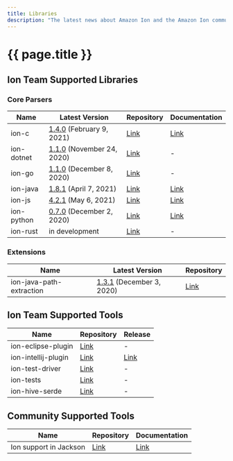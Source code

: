 ```yaml
---
title: Libraries
description: "The latest news about Amazon Ion and the Amazon Ion community."
---
```


# {{ page.title }}

## Ion Team Supported Libraries

### Core Parsers

| Name | Latest Version | Repository | Documentation |
|------|----------------|------|---------------|
| ion-c | [1.4.0](https://github.com/amzn/ion-c/releases/latest) (February 9, 2021) | [Link](https://github.com/amzn/ion-c) | [Link](https://amzn.github.io/ion-c/) |
| ion-dotnet | [1.1.0](https://github.com/amzn/ion-dotnet/releases/latest) (November 24, 2020) | [Link](https://github.com/amzn/ion-dotnet) | - |
| ion-go | [1.1.0](https://github.com/amzn/ion-go/releases/latest) (December 8, 2020) | [Link](https://github.com/amzn/ion-go) | - |
| ion-java | [1.8.1](https://github.com/amzn/ion-java/releases/latest) (April 7, 2021) | [Link](https://github.com/amzn/ion-java) | [Link](https://www.javadoc.io/doc/com.amazon.ion/ion-java/) |
| ion-js | [4.2.1](https://github.com/amzn/ion-js/releases/latest) (May 6, 2021) | [Link](https://github.com/amzn/ion-js) | [Link](https://amzn.github.io/ion-js/api/) |
| ion-python | [0.7.0](https://github.com/amzn/ion-python/releases/latest) (December 2, 2020) | [Link](https://github.com/amzn/ion-python) | [Link](https://ion-python.readthedocs.io/en/latest/amazon.ion.html) |
| ion-rust | in development | [Link](https://github.com/amzn/ion-rust) | - |

### Extensions

| Name | Latest Version | Repository |
|------|------|---------|
| ion-java-path-extraction | [1.3.1](https://github.com/amzn/ion-java-path-extraction/releases/latest) (December 3, 2020) | [Link](https://github.com/amzn/ion-java-path-extraction) |

## Ion Team Supported Tools

| Name | Repository | Release |
|------|------|---------|
| ion-eclipse-plugin | [Link](https://github.com/amzn/ion-eclipse-plugin) | - |
| ion-intellij-plugin | [Link](https://github.com/amzn/ion-intellij-plugin) | [Link](https://plugins.jetbrains.com/plugin/8409-amazon-ion-intellij-idea-plugin) |
| ion-test-driver | [Link](https://github.com/amzn/ion-test-driver) | - |
| ion-tests | [Link](https://github.com/amzn/ion-tests) | - |
| ion-hive-serde | [Link](https://github.com/amzn/ion-hive-serde) | - |

## Community Supported Tools

| Name | Repository | Documentation |
|------|------------|---------------|
| Ion support in Jackson |  [Link](https://github.com/FasterXML/jackson-dataformats-binary/tree/master/ion) | [Link](http://fasterxml.github.io/jackson-dataformats-binary/javadoc/ion/2.12/) |
